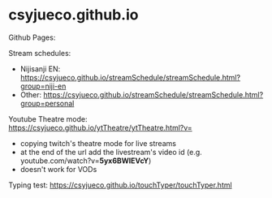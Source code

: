 # csyjueco.github.io
Github Pages:

Stream schedules:
- Nijisanji EN: https://csyjueco.github.io/streamSchedule/streamSchedule.html?group=niji-en
- Other: https://csyjueco.github.io/streamSchedule/streamSchedule.html?group=personal

Youtube Theatre mode: https://csyjueco.github.io/ytTheatre/ytTheatre.html?v=
- copying twitch's theatre mode for live streams
- at the end of the url add the livestream's video id (e.g. youtube.com/watch?v=<b>5yx6BWlEVcY</b>)
- doesn't work for VODs

Typing test: https://csyjueco.github.io/touchTyper/touchTyper.html
